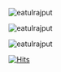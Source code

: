 <p><img align="center" src="https://github-readme-stats.vercel.app/api/top-langs?username=eatulrajput&show_icons=true&locale=en&layout=compact" alt="eatulrajput" /></p>

<p><img align="center" src="https://github-readme-streak-stats.herokuapp.com/?user=eatulrajput&" alt="eatulrajput" /></p>

<p align="left"> <img src="https://komarev.com/ghpvc/?username=eatulrajput&label=Profile%20views&color=0e75b6&style=flat" alt="eatulrajput" /> </p>

[![Hits](https://hits.sh/github.com/eatulrajput.svg)](https://hits.sh/github.com/eatulrajput/)
